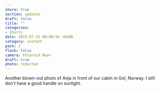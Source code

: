 ```yaml
---
share: true
section: updates
draft: false
title: ""
categories:
- Shorts
date: 2023-07-31 00:00:02 +0200
category: instant
pack: 1
flash: false
camera: Polaroid Now+
draft: true
photo: redacted
---
```


Another blown-out photo of Anja in front of our cabin in Gol, Norway. I still don't have a good handle on sunlight.
